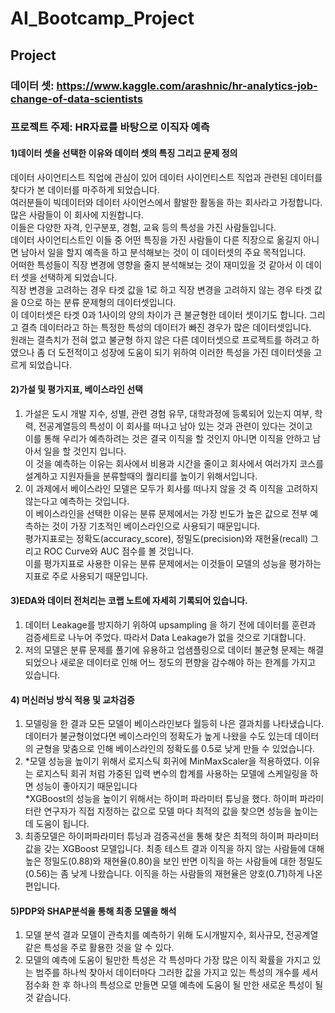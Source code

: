 # AI_Bootcamp_Project   
## Project   
### 데이터 셋: https://www.kaggle.com/arashnic/hr-analytics-job-change-of-data-scientists   
### 프로젝트 주제: HR자료를 바탕으로 이직자 예측   
#### 1)데이터 셋을 선택한 이유와 데이터 셋의 특징 그리고 문제 정의   
데이터 사이언티스트 직업에 관심이 있어 데이터 사이언티스트 직업과 관련된 데이터를 찾다가 본 데이터를 마주하게 되었습니다.    
여러분들이 빅데이터와 데이터 사이언스에서 활발한 활동을 하는 회사라고 가정합니다. 많은 사람들이 이 회사에 지원합니다.    
이들은 다양한 자격, 인구분포, 경험, 교육 등의 특성을 가진 사람들입니다.    
데이터 사이언티스트인 이들 중 어떤 특징을 가진 사람들이 다른 직장으로 옮길지 아니면 남아서 일을 할지 예측을 하고 분석해보는 것이 이 데이터셋의 주요 목적입니다.    
어떠한 특성들이 직장 변경에 영향을 줄지 분석해보는 것이 재미있을 것 같아서 이 데이터 셋을 선택하게 되었습니다.    
직장 변경을 고려하는 경우 타겟 값을 1로 하고 직장 변경을 고려하지 않는 경우 타겟 값을 0으로 하는 분류 문제형의 데이터셋입니다.   
이 데이터셋은 타겟 0과 1사이의 양의 차이가 큰 불균형한 데이터 셋이기도 합니다. 그리고 결측 데이터라고 하는 특정한 특성의 데이터가 빠진 경우가 많은 데이터셋입니다.    
원래는 결측치가 전혀 없고 불균형 하지 않은 다른 데이터셋으로 프로젝트를 하려고 하였으나 좀 더 도전적이고 성장에 도움이 되기 위하여 이러한 특성을 가진 데이터셋을 고르게 되었습니다.    
#### 2)가설 및 평가지표, 베이스라인 선택
1.  가설은 도시 개발 지수, 성별, 관련 경험 유무, 대학과정에 등록되어 있는지 여부, 학력, 전공계열등의 특성이 이 회사를 떠나고 남아 있는 것과 관련이 있다는 것이고   
이를 통해 우리가 예측하려는 것은 결국 이직을 할 것인지 아니면 이직을 안하고 남아서 일을 할 것인지 입니다.    
이 것을 예측하는 이유는 회사에서 비용과 시간을 줄이고 회사에서 여러가지 코스를 설계하고 지원자들을 분류할때의 퀄리티를 높이기 위해서입니다.    
2.  이 과제에서 베이스라인 모델은 모두가 회사를 떠나지 않을 것 즉 이직을 고려하지 않는다고 예측하는 것입니다.   
이 베이스라인을 선택한 이유는 분류 문제에서는 가장 빈도가 높은 값으로 전부 예측하는 것이 가장 기초적인 베이스라인으로 사용되기 때문입니다.    
평가지표로는 정확도(accuracy_score), 정밀도(precision)와 재현율(recall) 그리고 ROC Curve와 AUC 점수를 볼 것입니다.   
이를 평가지표로 사용한 이유는 분류 문제에서는 이것들이 모델의 성능을 평가하는 지표로 주로 사용되기 때문입니다.
#### 3)EDA와 데이터 전처리는 코랩 노트에 자세히 기록되어 있습니다.    
1.	데이터 Leakage를 방지하기 위하여 upsampling 을 하기 전에 데이터를 훈련과 검증세트로 나누어 주었다. 따라서 Data Leakage가 없을 것으로 기대합니다.    
2.	저의 모델은 분류 문제를 풀기에 유용하고 업샘플링으로 데이터 불균형 문제는 해결 되었으나 새로운 데이터로 인해 어느 정도의 편향을 감수해야 하는 한계를 가지고 있습니다.    
#### 4) 머신러닝 방식 적용 및 교차검증    
1.  모델링을 한 결과  모든 모델이 베이스라인보다 월등히 나은 결과치를 나타냈습니다. 데이터가 불균형이었다면 베이스라인의 정확도가 높게 나왔을 수도 있는데 데이터의 균형을 맞춤으로 인해 베이스라인의 정확도를 0.5로 낮게 만들 수 있었습니다.    
2.  *모델 성능을 높이기 위해서 로지스틱 회귀에 MinMaxScaler을 적용하였다. 이유는 로지스틱 회귀 처럼 가중된 입력 변수의 합계를 사용하는 모델에 스케일링을 하면 성능이 좋아지기 때문입니다    
*XGBoost의 성능을 높이기 위해서는 하이퍼 파라미터 튜닝을 했다. 하이퍼 파라미터란 연구자가 직접 지정하는 값으로 모델 마다 최적의 값을 찾으면 성능을 높이는데 도움이 됩니다.        
3.  최종모델은 하이퍼파라미터 튜닝과 검증곡선을 통해 찾은 최적의 하이퍼 파라미터 값을 갖는 XGBoost 모델입니다. 최종 테스트 결과 이직을 하지 않는 사람들에 대해 높은 정밀도(0.88)와 재현율(0.80)을 보인 반면 이직을 하는 사람들에 대한 정밀도(0.56)는 좀 낮게 나왔습니다. 이직을 하는 사람들의 재현율은 양호(0.71)하게 나온 편입니다.      
#### 5)PDP와 SHAP분석을 통해 최종 모델을 해석   
1.  모델 분석 결과 모델이 관측치를 예측하기 위해 도시개발지수, 회사규모, 전공계열 같은 특성을 주로 활용한 것을 알 수 있다.   
2.  모델의 예측에 도움이 될만한 특성은 각 특성마다 가장 많은 이직 확률을 가지고 있는 범주를 하나씩 찾아서 데이터마다 그러한 값을 가지고 있는 특성의 개수를 세서 점수화 한 후 하나의 특성으로 만들면 모델 예측에 도움이 될 만한 새로운 특성이 될 것 같습니다.   



